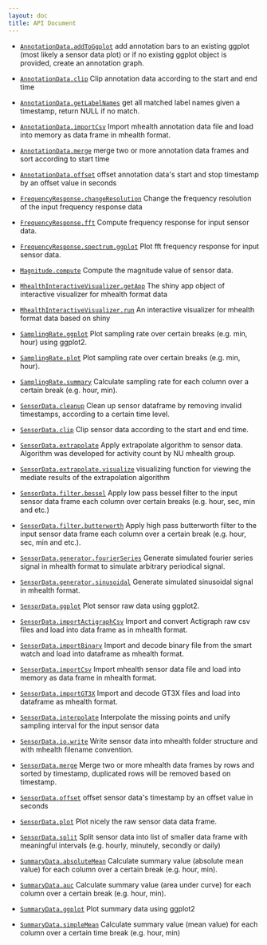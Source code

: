 ```yaml
---
layout: doc
title: API Document
---
```


 * [`AnnotationData.addToGgplot`](AnnotationData.addToGgplot.html) add annotation bars to an existing ggplot (most likely a sensor data plot) or if no existing ggplot object is provided, create an annotation graph.

 * [`AnnotationData.clip`](AnnotationData.clip.html) Clip annotation data according to the start and end time

 * [`AnnotationData.getLabelNames`](AnnotationData.getLabelNames.html) get all matched label names given a timestamp, return NULL if no match.

 * [`AnnotationData.importCsv`](AnnotationData.importCsv.html) Import mhealth annotation data file and load into memory as data frame in mhealth format.

 * [`AnnotationData.merge`](AnnotationData.merge.html) merge two or more annotation data frames and sort according to start time

 * [`AnnotationData.offset`](AnnotationData.offset.html) offset annotation data's start and stop timestamp by an offset value in seconds

 * [`FrequencyResponse.changeResolution`](FrequencyResponse.changeResolution.html) Change the frequency resolution of the input frequency response data

 * [`FrequencyResponse.fft`](FrequencyResponse.fft.html) Compute frequency response for input sensor data.

 * [`FrequencyResponse.spectrum.ggplot`](FrequencyResponse.spectrum.ggplot.html) Plot fft frequency response for input sensor data.

 * [`Magnitude.compute`](Magnitude.compute.html) Compute the magnitude value of sensor data.

 * [`MhealthInteractiveVisualizer.getApp`](MhealthInteractiveVisualizer.getApp.html) The shiny app object of interactive visualizer for mhealth format data

 * [`MhealthInteractiveVisualizer.run`](MhealthInteractiveVisualizer.run.html) An interactive visualizer for mhealth format data based on shiny

 * [`SamplingRate.ggplot`](SamplingRate.ggplot.html) Plot sampling rate over certain breaks (e.g. min, hour) using ggplot2.

 * [`SamplingRate.plot`](SamplingRate.plot.html) Plot sampling rate over certain breaks (e.g. min, hour).

 * [`SamplingRate.summary`](SamplingRate.summary.html) Calculate sampling rate for each column over a certain break (e.g. hour, min).

 * [`SensorData.cleanup`](SensorData.cleanup.html) Clean up sensor dataframe by removing invalid timestamps, according to a certain time level.

 * [`SensorData.clip`](SensorData.clip.html) Clip sensor data according to the start and end time.

 * [`SensorData.extrapolate`](SensorData.extrapolate.html) Apply extrapolate algorithm to sensor data. Algorithm was developed for activity count by NU mhealth group.

 * [`SensorData.extrapolate.visualize`](SensorData.extrapolate.visualize.html) visualizing function for viewing the mediate results of the extrapolation algorithm

 * [`SensorData.filter.bessel`](SensorData.filter.bessel.html) Apply low pass bessel filter to the input sensor data frame each column over certain breaks (e.g. hour, sec, min and etc.)

 * [`SensorData.filter.butterworth`](SensorData.filter.butterworth.html) Apply high pass butterworth filter to the input sensor data frame each column over a certain break (e.g. hour, sec, min and etc.).

 * [`SensorData.generator.fourierSeries`](SensorData.generator.fourierSeries.html) Generate simulated fourier series signal in mhealth format to simulate arbitrary periodical signal.

 * [`SensorData.generator.sinusoidal`](SensorData.generator.sinusoidal.html) Generate simulated sinusoidal signal in mhealth format.

 * [`SensorData.ggplot`](SensorData.ggplot.html) Plot sensor raw data using ggplot2.

 * [`SensorData.importActigraphCsv`](SensorData.importActigraphCsv.html) Import and convert Actigraph raw csv files and load into data frame as in mhealth format.

 * [`SensorData.importBinary`](SensorData.importBinary.html) Import and decode binary file from the smart watch and load into dataframe as mhealth format.

 * [`SensorData.importCsv`](SensorData.importCsv.html) Import mhealth sensor data file and load into memory as data frame in mhealth format.

 * [`SensorData.importGT3X`](SensorData.importGT3X.html) Import and decode GT3X files and load into dataframe as mhealth format.

 * [`SensorData.interpolate`](SensorData.interpolate.html) Interpolate the missing points and unify sampling interval for the input sensor data

 * [`SensorData.io.write`](SensorData.io.write.html) Write sensor data into mhealth folder structure and with mhealth filename convention.

 * [`SensorData.merge`](SensorData.merge.html) Merge two or more mhealth data frames by rows and sorted by timestamp, duplicated rows will be removed based on timestamp.

 * [`SensorData.offset`](SensorData.offset.html) offset sensor data's timestamp by an offset value in seconds

 * [`SensorData.plot`](SensorData.plot.html) Plot nicely the raw sensor data data frame.

 * [`SensorData.split`](SensorData.split.html) Split sensor data into list of smaller data frame with meaningful intervals (e.g. hourly, minutely, secondly or daily)

 * [`SummaryData.absoluteMean`](SummaryData.absoluteMean.html) Calculate summary value (absolute mean value) for each column over a certain break (e.g. hour, min).

 * [`SummaryData.auc`](SummaryData.auc.html) Calculate summary value (area under curve) for each column over a certain break (e.g. hour, min).

 * [`SummaryData.ggplot`](SummaryData.ggplot.html) Plot summary data using ggplot2

 * [`SummaryData.simpleMean`](SummaryData.simpleMean.html) Calculate summary value (mean value) for each column over a certain time break (e.g. hour, min)

